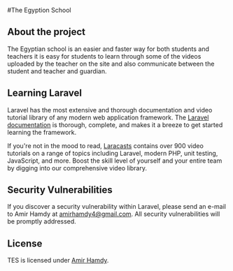 #The Egyption School

## About the project

The Egyptian school is an easier and faster way for both students and teachers it is easy for students to learn through some of the videos uploaded by the teacher on the site and also communicate between the student and teacher and guardian.


## Learning Laravel

Laravel has the most extensive and thorough documentation and video tutorial library of any modern web application framework. The [Laravel documentation](https://laravel.com/docs) is thorough, complete, and makes it a breeze to get started learning the framework.

If you're not in the mood to read, [Laracasts](https://laracasts.com) contains over 900 video tutorials on a range of topics including Laravel, modern PHP, unit testing, JavaScript, and more. Boost the skill level of yourself and your entire team by digging into our comprehensive video library.

## Security Vulnerabilities

If you discover a security vulnerability within Laravel, please send an e-mail to Amir Hamdy at amirhamdy4@gmail.com. All security vulnerabilities will be promptly addressed.

## License

TES is licensed under [Amir Hamdy](https://www.facebook.com/AmirHamdy.JJ).
